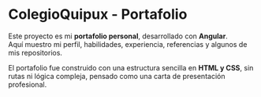 # ColegioQuipux - Portafolio

Este proyecto es mi **portafolio personal**, desarrollado con **Angular**.  
Aquí muestro mi perfil, habilidades, experiencia, referencias y algunos de mis repositorios.  

El portafolio fue construido con una estructura sencilla en **HTML y CSS**, sin rutas ni lógica compleja, pensado como una carta de presentación profesional.
